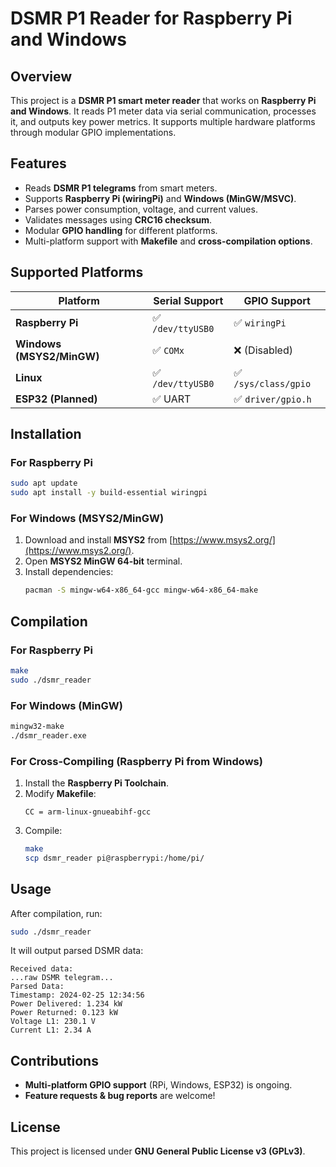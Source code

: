 # DSMR P1 Reader for Raspberry Pi and Windows

## Overview
This project is a **DSMR P1 smart meter reader** that works on **Raspberry Pi and Windows**. It reads P1 meter data via serial communication, processes it, and outputs key power metrics. It supports multiple hardware platforms through modular GPIO implementations.

## Features
- Reads **DSMR P1 telegrams** from smart meters.
- Supports **Raspberry Pi (wiringPi)** and **Windows (MinGW/MSVC)**.
- Parses power consumption, voltage, and current values.
- Validates messages using **CRC16 checksum**.
- Modular **GPIO handling** for different platforms.
- Multi-platform support with **Makefile** and **cross-compilation options**.

## Supported Platforms
| Platform | Serial Support | GPIO Support |
|----------|---------------|--------------|
| **Raspberry Pi** | ✅ `/dev/ttyUSB0` | ✅ `wiringPi` |
| **Windows (MSYS2/MinGW)** | ✅ `COMx` | ❌ (Disabled) |
| **Linux** | ✅ `/dev/ttyUSB0` | ✅ `/sys/class/gpio` |
| **ESP32 (Planned)** | ✅ UART | ✅ `driver/gpio.h` |

## Installation
### **For Raspberry Pi**
```sh
sudo apt update
sudo apt install -y build-essential wiringpi
```

### **For Windows (MSYS2/MinGW)**
1. Download and install **MSYS2** from [https://www.msys2.org/](https://www.msys2.org/).
2. Open **MSYS2 MinGW 64-bit** terminal.
3. Install dependencies:
   ```sh
   pacman -S mingw-w64-x86_64-gcc mingw-w64-x86_64-make
   ```

## Compilation
### **For Raspberry Pi**
```sh
make
sudo ./dsmr_reader
```

### **For Windows (MinGW)**
```sh
mingw32-make
./dsmr_reader.exe
```

### **For Cross-Compiling (Raspberry Pi from Windows)**
1. Install the **Raspberry Pi Toolchain**.
2. Modify **Makefile**:
   ```make
   CC = arm-linux-gnueabihf-gcc
   ```
3. Compile:
   ```sh
   make
   scp dsmr_reader pi@raspberrypi:/home/pi/
   ```

## Usage
After compilation, run:
```sh
sudo ./dsmr_reader
```
It will output parsed DSMR data:
```
Received data:
...raw DSMR telegram...
Parsed Data:
Timestamp: 2024-02-25 12:34:56
Power Delivered: 1.234 kW
Power Returned: 0.123 kW
Voltage L1: 230.1 V
Current L1: 2.34 A
```

## Contributions
- **Multi-platform GPIO support** (RPi, Windows, ESP32) is ongoing.
- **Feature requests & bug reports** are welcome!

## License
This project is licensed under **GNU General Public License v3 (GPLv3)**.